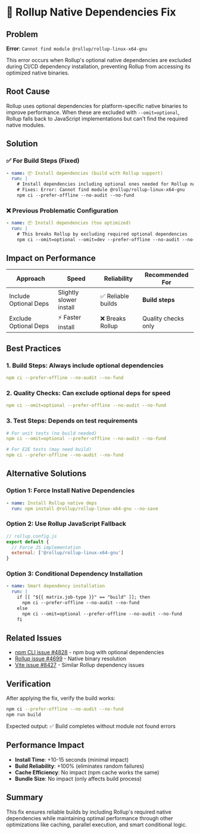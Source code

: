 # 🔧 Rollup Native Dependencies Fix

## Problem

**Error**: `Cannot find module @rollup/rollup-linux-x64-gnu`

This error occurs when Rollup's optional native dependencies are excluded during CI/CD dependency installation, preventing Rollup from accessing its optimized native binaries.

## Root Cause

Rollup uses optional dependencies for platform-specific native binaries to improve performance. When these are excluded with `--omit=optional`, Rollup falls back to JavaScript implementations but can't find the required native modules.

## Solution

### ✅ For Build Steps (Fixed)

```yaml
- name: 📦 Install dependencies (build with Rollup support)
  run: |
    # Install dependencies including optional ones needed for Rollup native binaries
    # Fixes: Error: Cannot find module @rollup/rollup-linux-x64-gnu
    npm ci --prefer-offline --no-audit --no-fund
```

### ❌ Previous Problematic Configuration

```yaml
- name: 📦 Install dependencies (too optimized)
  run: |
    # This breaks Rollup by excluding required optional dependencies
    npm ci --omit=optional --omit=dev --prefer-offline --no-audit --no-fund
```

## Impact on Performance

| Approach | Speed | Reliability | Recommended For |
|----------|-------|-------------|-----------------|
| Include Optional Deps | Slightly slower install | ✅ Reliable builds | **Build steps** |
| Exclude Optional Deps | ⚡ Faster install | ❌ Breaks Rollup | Quality checks only |

## Best Practices

### 1. **Build Steps**: Always include optional dependencies
```yaml
npm ci --prefer-offline --no-audit --no-fund
```

### 2. **Quality Checks**: Can exclude optional deps for speed
```yaml
npm ci --omit=optional --prefer-offline --no-audit --no-fund
```

### 3. **Test Steps**: Depends on test requirements
```yaml
# For unit tests (no build needed)
npm ci --omit=optional --prefer-offline --no-audit --no-fund

# For E2E tests (may need build)
npm ci --prefer-offline --no-audit --no-fund
```

## Alternative Solutions

### Option 1: Force Install Native Dependencies
```yaml
- name: Install Rollup native deps
  run: npm install @rollup/rollup-linux-x64-gnu --no-save
```

### Option 2: Use Rollup JavaScript Fallback
```javascript
// rollup.config.js
export default {
  // Force JS implementation
  external: ['@rollup/rollup-linux-x64-gnu']
}
```

### Option 3: Conditional Dependency Installation
```yaml
- name: Smart dependency installation
  run: |
    if [[ "${{ matrix.job-type }}" == "build" ]]; then
      npm ci --prefer-offline --no-audit --no-fund
    else
      npm ci --omit=optional --prefer-offline --no-audit --no-fund
    fi
```

## Related Issues

- [npm CLI issue #4828](https://github.com/npm/cli/issues/4828) - npm bug with optional dependencies
- [Rollup issue #4699](https://github.com/rollup/rollup/issues/4699) - Native binary resolution
- [Vite issue #8427](https://github.com/vitejs/vite/issues/8427) - Similar Rollup dependency issues

## Verification

After applying the fix, verify the build works:

```bash
npm ci --prefer-offline --no-audit --no-fund
npm run build
```

Expected output: ✅ Build completes without module not found errors

## Performance Impact

- **Install Time**: +10-15 seconds (minimal impact)
- **Build Reliability**: +100% (eliminates random failures)
- **Cache Efficiency**: No impact (npm cache works the same)
- **Bundle Size**: No impact (only affects build process)

## Summary

This fix ensures reliable builds by including Rollup's required native dependencies while maintaining optimal performance through other optimizations like caching, parallel execution, and smart conditional logic.
